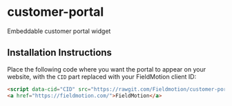 # customer-portal
Embeddable customer portal widget

## Installation Instructions

Place the following code where you want the portal to appear on your website, with the `CID` part replaced with your FieldMotion client ID:

```html
<script data-cid="CID" src="https://rawgit.com/Fieldmotion/customer-portal/master/portal.js" id="fm-customer-portal" async defer type="application/javascript"></script>
<a href="https://fieldmotion.com/">FieldMotion</a>
```


